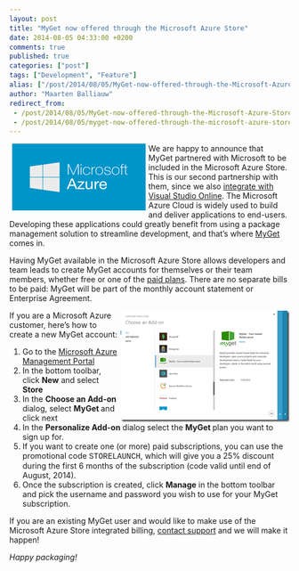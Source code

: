 ```yaml
---
layout: post
title: "MyGet now offered through the Microsoft Azure Store"
date: 2014-08-05 04:33:00 +0200
comments: true
published: true
categories: ["post"]
tags: ["Development", "Feature"]
alias: ["/post/2014/08/05/MyGet-now-offered-through-the-Microsoft-Azure-Store.aspx", "/post/2014/08/05/myget-now-offered-through-the-microsoft-azure-store.aspx"]
author: "Maarten Balliauw"
redirect_from:
 - /post/2014/08/05/MyGet-now-offered-through-the-Microsoft-Azure-Store.aspx.html
 - /post/2014/08/05/myget-now-offered-through-the-microsoft-azure-store.aspx.html
---
```


<p><a href="/images/image_103.png"><img width="240" height="120" title="Microsoft Azure" align="left" alt="Microsoft Azure" src="/images/image_thumb_101.png" border="0" hspace="5"></a></p> <p>We are happy to announce that MyGet partnered with Microsoft to be included in the Microsoft Azure Store. This is our second partnership with them, since we also <a href="/post/2014/05/12/Announcing-Visual-Studio-Online-integration.aspx">integrate with Visual Studio Online</a>. The Microsoft Azure Cloud is widely used to build and deliver applications to end-users. Developing these applications could greatly benefit from using a package management solution to streamline development, and that’s where <a href="http://www.myget.org">MyGet</a> comes in.</p> <p>Having MyGet available in the Microsoft Azure Store allows developers and team leads to create MyGet accounts for themselves or their team members, whether free or one of the <a href="http://www.myge.org/plans">paid plans</a>. There are no separate bills to be paid: MyGet will be part of the monthly account statement or Enterprise Agreement.</p> <p><a href="/images/image_104.png"><img width="304" height="200" title="image" align="right" style="margin: 0px 0px 0px 5px; border: 0px currentColor; border-image: none; padding-top: 0px; padding-right: 0px; padding-left: 0px; float: right; display: inline; background-image: none;" alt="image" src="/images/image_thumb_102.png" border="0"></a>If you are a Microsoft Azure customer, here’s how to create a new MyGet account:</p> <ol> <li>Go to the <a href="http://manage.windowsazure.com">Microsoft Azure Management Portal</a></li> <li>In the bottom toolbar, click <strong>New</strong> and select <strong>Store</strong></li> <li>In the <strong>Choose an Add-on</strong> dialog, select <strong>MyGet </strong>and click next</li> <li>In the <strong>Personalize Add-on</strong> dialog select the <strong>MyGet </strong>plan you want to sign up for.</li> <li>If you want to create one (or more) paid subscriptions, you can use the promotional code <font face="Courier New">STORELAUNCH</font>, which will give you a 25% discount during the first 6 months of the subscription (code valid until end of August, 2014).</li> <li>Once the subscription is created, click <strong>Manage</strong> in the bottom toolbar and pick the username and password you wish to use for your MyGet subscription.</li></ol> <p>If you are an existing MyGet user and would like to make use of the Microsoft Azure Store integrated billing, <a href="https://www.myget.org/support">contact support</a> and we will make it happen!</p> <p><em>Happy packaging!</em></p>




